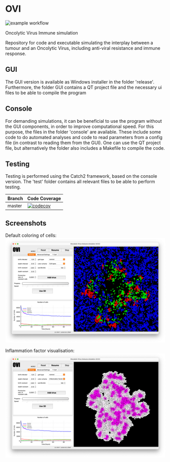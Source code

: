 # OVI 
![example workflow](https://github.com/rugtres/OVI/actions/workflows/main.yml/badge.svg)

Oncolytic Virus Immune simulation

Repository for code and executable simulating the interplay between a tumour and an Oncolytic Virus, including anti-viral resistance and immune response.

## GUI

The GUI version is available as Windows installer in the folder 'release'. Furthermore, the folder GUI contains a QT project file and the necessary ui files to be able to compile the program

## Console

For demanding simulations, it can be beneficial to use the program without the GUI components, in order to improve computational speed. For this purpose, the files in the folder 'console' are available. These include some code to do automated analyses and code to read parameters from a config file (in contrast to reading them from the GUI). One can use the QT project file, but alternatively the folder also includes a Makefile to compile the code. 

## Testing

Testing is performed using the Catch2 framework, based on the console version. The 'test' folder contains all relevant files to be able to perform testing. 

Branch|Code Coverage
---|---
master|[![codecov](https://codecov.io/gh/rugtres/OVI/branch/main/graph/badge.svg)](https://codecov.io/gh/rugtres/OVI)

## Screenshots

Default coloring of cells:
![](https://github.com/rugtres/OVI/blob/main/Screenshots/GUI.png)

Inflammation factor visualisation:
![](https://github.com/rugtres/OVI/blob/main/Screenshots/Inflammation_factor.png)


